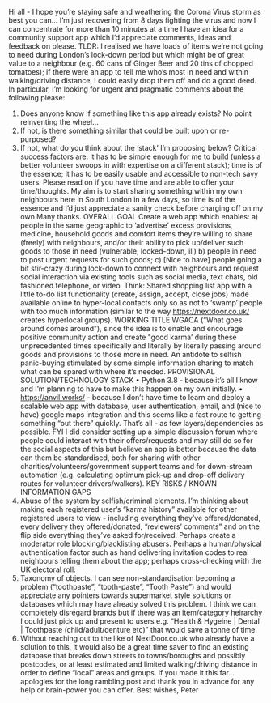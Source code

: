 Hi all - I hope you’re staying safe and weathering the Corona Virus storm as best you can… I’m just recovering from 8 days fighting the virus and now I can concentrate for more than 10 minutes at a time I have an idea for a community support app which I’d appreciate comments, ideas and feedback on please.
TLDR: I realised we have loads of items we’re not going to need during London’s lock-down period but which might be of great value to a neighbour (e.g. 60 cans of Ginger Beer and 20 tins of chopped tomatoes); if there were an app to tell me who’s most in need and within walking/driving distance, I could easily drop them off and do a good deed.
In particular, I’m looking for urgent and pragmatic comments about the following please:
1.	Does anyone know if something like this app already exists? No point reinventing the wheel…
2.	If not, is there something similar that could be built upon or re-purposed?
3.	If not, what do you think about the ‘stack’ I’m proposing below? Critical success factors are: it has to be simple enough for me to build (unless a better volunteer swoops in with expertise on a different stack); time is of the essence; it has to be easily usable and accessible to non-tech savy users.
Please read on if you have time and are able to offer your time/thoughts. My aim is to start sharing something within my own neighbours here in South London in a few days, so time is of the essence and I’d just appreciate a sanity check before charging off on my own Many thanks.
OVERALL GOAL
Create a web app which enables:
a) people in the same geographic to ‘advertise’ excess provisions, medicine, household goods and comfort items they’re willing to share (freely) with neighbours, and/or their ability to pick up/deliver such goods to those in need (vulnerable, locked-down, ill)
b) people in need to post urgent requests for such goods;
c) [Nice to have] people going a bit stir-crazy during lock-down to connect with neighbours and request social interaction via existing tools such as social media, text chats, old fashioned telephone, or video.
Think: Shared shopping list app with a little to-do list functionality (create, assign, accept, close jobs) made available online to hyper-local contacts only so as not to ‘swamp’ people with too much information (similar to the way https://nextdoor.co.uk/ creates hyperlocal groups).
WORKING TITLE
WGACA (“What goes around comes around”), since the idea is to enable and encourage positive community action and create "good karma’ during these unprecedented times specifically and literally by literally passing around goods and provisions to those more in need. An antidote to selfish panic-buying stimulated by some simple information sharing to match what can be spared with where it’s needed.
PROVISIONAL SOLUTION/TECHNOLOGY STACK
•	Python 3.8 - because it’s all I know and I’m planning to have to make this happen on my own initially.
•	https://anvil.works/ - because I don’t have time to learn and deploy a scalable web app with database, user authentication, email, and (nice to have) google maps integration and this seems like a fast route to getting something “out there” quickly.
That’s all - as few layers/dependencies as possible.
FYI I did consider setting up a simple discussion forum where people could interact with their offers/requests and may still do so for the social aspects of this but believe an app is better because the data can them be standardised, both for sharing with other charities/volunteers/government support teams and for down-stream automation (e.g. calculating optimum pick-up and drop-off delivery routes for volunteer drivers/walkers).
KEY RISKS / KNOWN INFORMATION GAPS
1.	Abuse of the system by selfish/criminal elements. I’m thinking about making each registered user’s “karma history” available for other registered users to view - including everything they’ve offered/donated, every delivery they offered/donated, “reviewers’ comments” and on the flip side everything they’ve asked for/received. Perhaps create a moderator role blocking/blacklisting abusers. Perhaps a human/physical authentication factor such as hand delivering invitation codes to real neighbours telling them about the app; perhaps cross-checking with the UK electoral roll.
2.	Taxonomy of objects. I can see non-standardisation becoming a problem (“toothpaste”, “tooth-paste”, “Tooth Paste”) and would appreciate any pointers towards supermarket style solutions or databases which may have already solved this problem. I think we can completely disregard brands but if there was an item/category heirarchy I could just pick up and present to users e.g. “Health & Hygeine | Dental | Toothpaste (child/adult/denture etc)” that would save a tonne of time.
3.	Without reaching out to the like of NextDoor.co.uk who already have a solution to this, it would also be a great time saver to find an existing database that breaks down streets to towns/boroughs and possibly postcodes, or at least estimated and limited walking/driving distance in order to define “local” areas and groups.
If you made it this far… apologies for the long rambling post and thank you in advance for any help or brain-power you can offer.
Best wishes,
Peter

